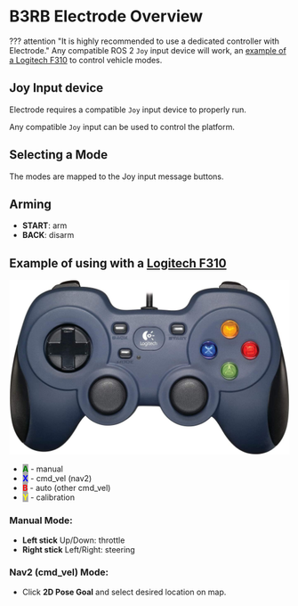# B3RB Electrode Overview

??? attention "It is highly recommended to use a dedicated controller with Electrode."
    Any compatible ROS 2 `Joy` input device will work, an [example of a Logitech F310]() to control vehicle modes.


## Joy Input device

Electrode requires a compatible `Joy` input device to properly run.

Any compatible `Joy` input can be used to control the platform.

## Selecting a Mode

 The modes are mapped to the Joy input message buttons.




## Arming

* **START**: arm
* **BACK**: disarm


## Example of using with a [Logitech F310](https://www.logitechg.com/en-us/products/gamepads/f310-gamepad.940-000110.html)
![F310](images/f310.jpg "F310")

* <span style="color:green; background-color:darkgray;">**A**</span> - manual
* <span style="color:blue; background-color:darkgray;">**X**</span> - cmd_vel (nav2)
* <span style="color:red; background-color:darkgray;">**B**</span> - auto (other cmd_vel)
* <span style="color:yellow; background-color:darkgray;">**Y**</span> - calibration

### Manual Mode:

* **Left stick** Up/Down: throttle
* **Right stick** Left/Right: steering

### Nav2 (cmd_vel) Mode:

* Click **2D Pose Goal** and select desired location on map.


